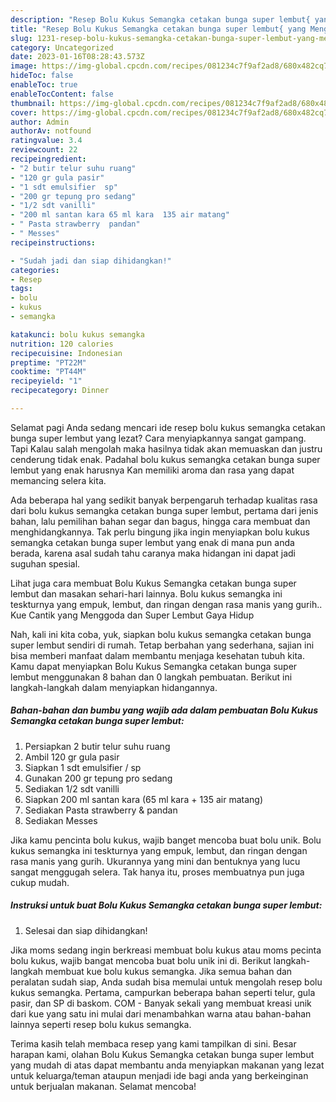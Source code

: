 ```yaml
---
description: "Resep Bolu Kukus Semangka cetakan bunga super lembut{ yang Menggugah Selera,  Menu Buat lebaran"
title: "Resep Bolu Kukus Semangka cetakan bunga super lembut{ yang Menggugah Selera,  Menu Buat lebaran"
slug: 1231-resep-bolu-kukus-semangka-cetakan-bunga-super-lembut-yang-menggugah-selera-menu-buat-lebaran
category: Uncategorized
date: 2023-01-16T08:28:43.573Z
image: https://img-global.cpcdn.com/recipes/081234c7f9af2ad8/680x482cq70/bolu-kukus-semangka-cetakan-bunga-super-lembut-foto-resep-utama.jpg
hideToc: false
enableToc: true
enableTocContent: false
thumbnail: https://img-global.cpcdn.com/recipes/081234c7f9af2ad8/680x482cq70/bolu-kukus-semangka-cetakan-bunga-super-lembut-foto-resep-utama.jpg
cover: https://img-global.cpcdn.com/recipes/081234c7f9af2ad8/680x482cq70/bolu-kukus-semangka-cetakan-bunga-super-lembut-foto-resep-utama.jpg
author: Admin
authorAv: notfound
ratingvalue: 3.4
reviewcount: 22
recipeingredient:
- "2 butir telur suhu ruang"
- "120 gr gula pasir"
- "1 sdt emulsifier  sp"
- "200 gr tepung pro sedang"
- "1/2 sdt vanilli"
- "200 ml santan kara 65 ml kara  135 air matang"
- " Pasta strawberry  pandan"
- " Messes"
recipeinstructions:

- "Sudah jadi dan siap dihidangkan!"
categories:
- Resep
tags:
- bolu
- kukus
- semangka

katakunci: bolu kukus semangka 
nutrition: 120 calories
recipecuisine: Indonesian
preptime: "PT22M"
cooktime: "PT44M"
recipeyield: "1"
recipecategory: Dinner

---
```



Selamat pagi Anda sedang mencari ide resep bolu kukus semangka cetakan bunga super lembut yang lezat? Cara menyiapkannya sangat gampang. Tapi Kalau salah mengolah maka hasilnya tidak akan memuaskan dan justru cenderung tidak enak. Padahal bolu kukus semangka cetakan bunga super lembut yang enak harusnya Kan memiliki aroma dan rasa yang dapat memancing selera kita.


Ada beberapa hal yang sedikit banyak berpengaruh terhadap kualitas rasa dari bolu kukus semangka cetakan bunga super lembut, pertama dari jenis bahan, lalu pemilihan bahan segar dan bagus, hingga cara membuat dan menghidangkannya. Tak perlu bingung jika ingin menyiapkan bolu kukus semangka cetakan bunga super lembut yang enak di mana pun anda berada, karena asal sudah tahu caranya maka hidangan ini dapat jadi suguhan spesial.

Lihat juga cara membuat Bolu Kukus Semangka cetakan bunga super lembut dan masakan sehari-hari lainnya. Bolu kukus semangka ini teskturnya yang empuk, lembut, dan ringan dengan rasa manis yang gurih.. Kue Cantik yang Menggoda dan Super Lembut Gaya Hidup


Nah, kali ini kita coba, yuk, siapkan bolu kukus semangka cetakan bunga super lembut sendiri di rumah. Tetap berbahan yang sederhana, sajian ini bisa memberi manfaat dalam membantu menjaga kesehatan tubuh kita. Kamu dapat menyiapkan Bolu Kukus Semangka cetakan bunga super lembut menggunakan 8 bahan dan 0 langkah pembuatan. Berikut ini langkah-langkah dalam menyiapkan hidangannya.

<!--inarticleads1-->

##### Bahan-bahan dan bumbu yang wajib ada dalam pembuatan Bolu Kukus Semangka cetakan bunga super lembut:

1. Persiapkan 2 butir telur suhu ruang
1. Ambil 120 gr gula pasir
1. Siapkan 1 sdt emulsifier / sp
1. Gunakan 200 gr tepung pro sedang
1. Sediakan 1/2 sdt vanilli
1. Siapkan 200 ml santan kara (65 ml kara + 135 air matang)
1. Sediakan  Pasta strawberry &amp; pandan
1. Sediakan  Messes


Jika kamu pencinta bolu kukus, wajib banget mencoba buat bolu unik. Bolu kukus semangka ini teskturnya yang empuk, lembut, dan ringan dengan rasa manis yang gurih. Ukurannya yang mini dan bentuknya yang lucu sangat menggugah selera. Tak hanya itu, proses membuatnya pun juga cukup mudah. 

<!--inarticleads2-->

##### Instruksi untuk buat Bolu Kukus Semangka cetakan bunga super lembut:


1. Selesai dan siap dihidangkan!

Jika moms sedang ingin berkreasi membuat bolu kukus atau moms pecinta bolu kukus, wajib bangat mencoba buat bolu unik ini di. Berikut langkah-langkah membuat kue bolu kukus semangka. Jika semua bahan dan peralatan sudah siap, Anda sudah bisa memulai untuk mengolah resep bolu kukus semangka. Pertama, campurkan beberapa bahan seperti telur, gula pasir, dan SP di baskom. COM - Banyak sekali yang membuat kreasi unik dari kue yang satu ini mulai dari menambahkan warna atau bahan-bahan lainnya seperti resep bolu kukus semangka. 

Terima kasih telah membaca resep yang kami tampilkan di sini. Besar harapan kami, olahan Bolu Kukus Semangka cetakan bunga super lembut yang mudah di atas dapat membantu anda menyiapkan makanan yang lezat untuk keluarga/teman ataupun menjadi ide bagi anda yang berkeinginan untuk berjualan makanan. Selamat mencoba!
